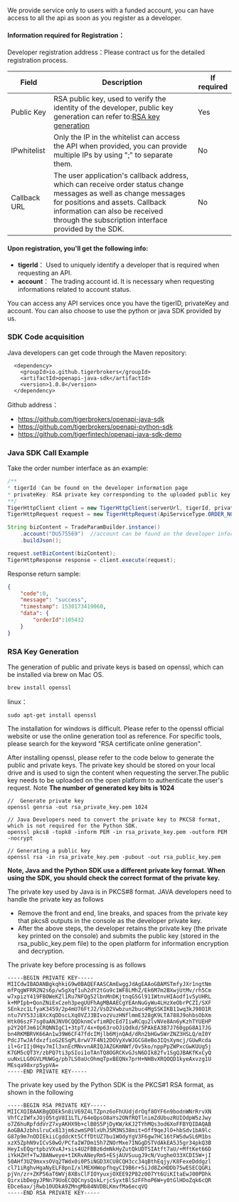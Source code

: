 We provide service only to users with a funded account, you can have access to all the api as soon as you register as a developer.

#### Information required for Registration：

Developer registration address：Please contract us for the detailed registration process.

Field  | Description | If required 
--- | --- | ---
Public Key|RSA public key, used to verify the identity of the developer, public key generation can refer to:[RSA key generation](#rsa)|Yes
IPwhitelist|Only the IP in the whitelist can access the API when provided, you can provide multiple IPs by using ";" to separate them.|No
Callback URL|The user application's callback address, which can receive order status change messages as well as change messages for positions and assets. Callback information can also be received through the subscription interface provided by the SDK.|No


#### Upon registration, you'll get the following info:

* **tigerId**： Used to uniquely identify a developer that is required when requesting an API.
* **account**： The trading account id. It is necessary when requesting informations related to account status.

You can access any API services once you have the tigerID, privateKey and account. 
You can also choose to use the python or java SDK provided by us.


### SDK Code acquisition

Java developers can get code through the Maven repository:

```maven
  <dependency>
    <groupId>io.github.tigerbrokers</groupId>
    <artifactId>openapi-java-sdk</artifactId>
    <version>1.0.8</version>
  </dependency>
```

Github address：

* https://github.com/tigerbrokers/openapi-java-sdk
* https://github.com/tigerbrokers/openapi-python-sdk
* https://github.com/tigerfintech/openapi-java-sdk-demo


### Java SDK Call Example

Take the order number interface as an example:

```java
/**
* tigerId：Can be found on the developer information page
* privateKey: RSA private key corresponding to the uploaded public key
**/
TigerHttpClient client = new TigerHttpClient(serverUrl, tigerId, privateKey);
TigerHttpRequest request = new TigerHttpRequest(ApiServiceType.ORDER_NO);

String bizContent = TradeParamBuilder.instance()
    .account("DU575569")  //account can be found on the developer information page
    .buildJson();

request.setBizContent(bizContent);
TigerHttpResponse response = client.execute(request);
```

Response return sample:

```json
{
    "code":0,
    "message": "success",
    "timestamp": 1530173419060,
    "data": {
        "orderId":105432
    }
}
```

### <span id="rsa">RSA Key Generation</span>

The generation of public and private keys is based on openssl, 
which can be installed via brew on Mac OS.

```
brew install openssl
```

linux：

```
sudo apt-get install openssl
```


The installation for windows is difficult. Please refer to the openssl official website or use the online generation tool as reference. For specific tools, please search for the keyword "RSA certificate online generation".

After installing openssl, please refer to the code below to generate the public and private keys.
The private key should be stored on your local drive and is used to sign the content when requesting the server.The public key needs to be uploaded on the open platform to authenticate the user's request.
Note **The number of generated key bits is 1024**

```
//  Generate private key
openssl genrsa -out rsa_private_key.pem 1024 

// Java Developers need to convert the private key to PKCS8 format, which is not required for the Python SDK.
openssl pkcs8 -topk8 -inform PEM -in rsa_private_key.pem -outform PEM -nocrypt 

// Generating a public key
openssl rsa -in rsa_private_key.pem -pubout -out rsa_public_key.pem 
```

**Note, Java and the Python SDK use a different private key format. When using the SDK, you should check the correct format of the private key.**

The private key used by Java is in PKCS#8 format. JAVA developers need to handle the private key as follows

* Remove the front and end, line breaks, and spaces from the private key that pkcs8 outputs in the console as the developer private key.
* After the above steps, the developer retains the private key (the private key printed on the console) and submits the public key (stored in the rsa_public_key.pem file) to the open platform for information encryption and decryption.

The private key before processing is as follows

```
-----BEGIN PRIVATE KEY-----
MIICdwIBADANBgkqhkiG9w0BAQEFAASCAmEwggJdAgEAAoGBAMSTmfyJXr1ngtNm
mfPqgWFRR2N2s6p/w5gXqf1uh2dY2tGu9c1WF8LMhZ/Ek6M7m2BXwjUtMv/rh5Cm
w7xpizY419FBOWeKZl1Ru7NFQg52lbnMnDKjtnqG5Gl911WtnvHIAodf1v5yUHRL
k+MPIpb+QonZNiExCzeh3pegUUFhAgMBAAECgYEAnNuGyWu4LHzXeObrPCZI/SXF
SEnkzc1LfyaK3459/2p4mU76FtJ2/VsD2Vwbzun2buc4MgSSKIKB11wq3kJ98O1R
ntu7VY53JiBXcXqDDscLXq0VZJ3BIvozVuzHNflmmE328gK9LTA788J9ohbsObXm
Htk06szF7sg0aANJNV0CQQDknmCvfimRDcEd7IiwRCqu2lvNVe8An6yKzhTYUEHP
p2Y2QfJm61CRQNNIgC1+3tpT/4x+0p63roOJiQdkd/5PAkEA3B7J760gpG8A17JG
bn4RKMBRVK66An1w39W6CF47fdcIMjlb6MjnQAd/dRn2bHGw5WrZNZ3HSLQ/mI0Y
PdcJTwJAfdxzfioG2ESqPL8rwV7F4N12DOVyXvWJGCG8eBo3IQsXymcj/GUwRcda
il+GrIIj0Hqv7mIl3xnEcMNvvnARIQJAZGKmNWf/Ov5ko/nppPpZWPxcGwKUUg5j
K7GM5cQT3Y/zbPQ7ti3pSIoi1oTAnTQ8OGRCKvGJsN6DIk82fv1SgQJBAKfKxCyQ
uuNxLLG0GVLMUWGg/pb7LS0aUcOhmqTpxBEQNx7prH+NHBvXRQOQD1kyeAxvzg1U
MEsqa98xrp5ypVA=
-----END PRIVATE KEY-----
```

The private key used by the Python SDK is the PKCS#1 RSA format, as shown in the following

```
-----BEGIN RSA PRIVATE KEY-----
MIICXQIBAAKBgQDEk5n8iV69Z4LTZpnz6oFhUUdjdrOqf8OYF6n9bodnWNrRrvXN
VhfCzIWfxJOjO5tgV8I1LTL/64eQpsO8aYs2ONfRQTlnimZdUbuzRUIOdpW5zJwy
o7Z6huRpfddVrZ7xyAKHX9b+clB0S5PjDyKW/kKJ2TYhMQs3od6XoFFBYQIDAQAB
AoGBAJzbhslruCx813jm6zwmSP0lxUhJ5M3NS38mit+Off9qeJlO+hbSdv1bA9lc
G87p9m7nODIEkiiCgddcKt5CffDtUZ7bu1WOdyYgV3F6gw7HC16tFWSdwSL6M1bs
xzX5ZphN9vICvS0wO/PCfaIW7Dm15h7ZNOrMxe7INGgDSTVdAkEA5J5gr34pkQ3B
HeyIsEQqrtpbzVXvAJ+sis4U2FBBz6dmNkHyZutQkUDTSIAtft7aU/+MftKet66D
iYkHZHf+TwJBANweye+tIKRvANeyRm5+ESjAUVSuugJ9cN/VugheO33XCDI5W+jI
50AHf3UZ9mxxsOVq2TWdx0i0P5iNGD3XCU8CQH3cc34qBthEqjy/K8FexeDddgzl
cl71iRghvHgaNyELF8pnI/xlMEXHWopfhqyCI9B6r+5iJd8ZxHDDb75wESECQGRi
pjVn/zr+ZKP56aT6WVj8XBsClFIOYyuxjOXEE92P82z0O7Yt6UiKItaEwJ00PDhk
QirxibDegyJPNn79UoECQQCnysQskLrjcSyxtBlSzFFhoP6W+y0tGlHDoZqk6cQR
EDce6ax/jRwb10UDkA9ZMngMb84NVDBLKmvfMa6ecqVQ
-----END RSA PRIVATE KEY-----
```
